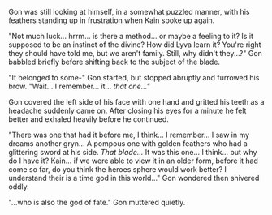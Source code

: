 Gon was still looking at himself, in a somewhat puzzled manner, with his feathers standing up in frustration when Kain spoke up again.

"Not much luck... hrrm... is there a method... or maybe a feeling to it? Is it supposed to be an instinct of the divine? How did Lyva learn it? You're right they should have told me, but we aren't family. Still, why didn't they...?" Gon babbled briefly before shifting back to the subject of the blade.

"It belonged to some-" Gon started, but stopped abruptly and furrowed his brow. "Wait... I remember... it... *that one..."*

Gon covered the left side of his face with one hand and gritted his teeth as a headache suddenly came on. After closing his eyes for a minute he felt better and exhaled heavily before he continued.

"There was one that had it before me, I think... I remember... I saw in my dreams another gryn... A pompous one with golden feathers who had a glittering sword at his side.  *That blade...* It was this one... I think... but why do I have it? Kain... if we were able to view it in an older form, before it had come so far, do you think the heroes sphere would work better? I understand their is a time god in this world..." Gon wondered then shivered oddly.

"...who is also the god of fate." Gon muttered quietly.